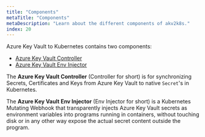 ```yaml
---
title: "Components"
metaTitle: "Components"
metaDescription: "Learn about the different components of akv2k8s."
index: 20
---
```


Azure Key Vault to Kubernetes contains two components:

* [Azure Key Vault Controller](/components/1-controller)
* [Azure Key Vault Env Injector](/components/2-env-injector)

The **Azure Key Vault Controller** (Controller for short) is for synchronizing Secrets, Certificates and Keys from Azure Key Vault to native `Secret`'s in Kubernetes.

The **Azure Key Vault Env Injector** (Env Injector for short) is a Kubernetes Mutating Webhook that transparently injects Azure Key Vault secrets as environment variables into programs running in containers, without touching disk or in any other way expose the actual secret content outside the program.
